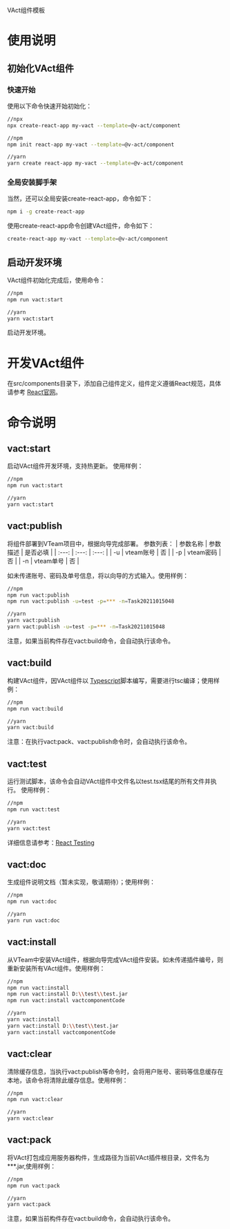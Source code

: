VAct组件模板
# 使用说明

## 初始化VAct组件

### 快速开始
使用以下命令快速开始初始化：
```sh
//npx
npx create-react-app my-vact --template=@v-act/component

//npm
npm init react-app my-vact --template=@v-act/component

//yarn
yarn create react-app my-vact --template=@v-act/component
```

### 全局安装脚手架
当然，还可以全局安装create-react-app，命令如下：
```sh
npm i -g create-react-app
```
使用create-react-app命令创建VAct组件，命令如下：
```sh
create-react-app my-vact --template=@v-act/component
```

## 启动开发环境
VAct组件初始化完成后，使用命令：
```sh
//npm
npm run vact:start

//yarn
yarn vact:start
```
启动开发环境。

# 开发VAct组件
在src/components目录下，添加自己组件定义，组件定义遵循React规范，具体请参考 [React官网](https://reactjs.org/)。

# 命令说明

## vact:start
启动VAct组件开发环境，支持热更新。
使用样例：
```sh
//npm
npm run vact:start

//yarn
yarn vact:start
```

## vact:publish
将组件部署到VTeam项目中，根据向导完成部署。
参数列表：
|  参数名称  |  参数描述  |  是否必填 |
|    :---:   |     :---:   |    :---:   |
|  -u  |  vteam账号  | 否 |
|  -p  |  vteam密码  | 否 |
|  -n  |  vteam单号  | 否 |

如未传递账号、密码及单号信息，将以向导的方式输入。使用样例：
```sh
//npm
npm run vact:publish
npm run vact:publish -u=test -p=*** -n=Task20211015048

//yarn
yarn vact:publish
yarn vact:publish -u=test -p=*** -n=Task20211015048
```
注意，如果当前构件存在vact:build命令，会自动执行该命令。

## vact:build
构建VAct组件，因VAct组件以 [Typescript](https://www.typescriptlang.org/)脚本编写，需要进行tsc编译；使用样例：
```sh
//npm
npm run vact:build

//yarn
yarn vact:build
```
注意：在执行vact:pack、vact:publish命令时，会自动执行该命令。

## vact:test
运行测试脚本，该命令会自动VAct组件中文件名以test.tsx结尾的所有文件并执行。
使用样例：
```sh
//npm
npm run vact:test

//yarn
yarn vact:test
```
详细信息请参考：[React Testing](https://create-react-app.dev/docs/running-tests)

## vact:doc
生成组件说明文档（暂未实现，敬请期待）；使用样例：
```sh
//npm
npm run vact:doc

//yarn
yarn run vact:doc
```

## vact:install
从VTeam中安装VAct组件，根据向导完成VAct组件安装。如未传递插件编号，则重新安装所有VAct组件。使用样例：
```sh
//npm
npm run vact:install
npm run vact:install D:\\test\\test.jar
npm run vact:install vactcomponentCode

//yarn
yarn vact:install
yarn vact:install D:\\test\\test.jar
yarn vact:install vactcomponentCode
```

## vact:clear
清除缓存信息，当执行vact:publish等命令时，会将用户账号、密码等信息缓存在本地，该命令将清除此缓存信息。使用样例：
```sh
//npm
npm run vact:clear

//yarn
yarn vact:clear
```

## vact:pack
将VAct打包成应用服务器构件，生成路径为当前VAct插件根目录，文件名为***.jar,使用样例：
```sh
//npm
npm run vact:pack

//yarn
yarn vact:pack
```
注意，如果当前构件存在vact:build命令，会自动执行该命令。